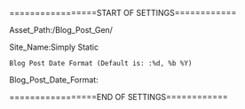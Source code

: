 =================START OF SETTINGS============

Asset_Path:/Blog_Post_Gen/

Site_Name:Simply Static


<code>Blog Post Date Format (Default is: :%d, %b %Y) </code>

Blog_Post_Date_Format:

=================END OF SETTINGS============
